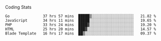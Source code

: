 Coding Stats
<!--START_SECTION:waka-->

```text
Go               37 hrs 57 mins  █████▒░░░░░░░░░░░░░░░░░░░   21.82 %
JavaScript       34 hrs 11 mins  █████░░░░░░░░░░░░░░░░░░░░   19.65 %
PHP              33 hrs 24 mins  ████▓░░░░░░░░░░░░░░░░░░░░   19.20 %
HTML             25 hrs 20 mins  ███▓░░░░░░░░░░░░░░░░░░░░░   14.57 %
Blade Template   16 hrs 17 mins  ██▒░░░░░░░░░░░░░░░░░░░░░░   09.37 %
```

<!--END_SECTION:waka-->
